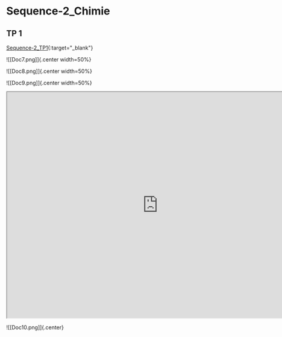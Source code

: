 # Sequence-2_Chimie

## TP 1

[Sequence-2_TP1](./2_Physique-Chimie_Seq2_TP1.pdf){:target="_blank"}

![[Doc7.png]]{.center width=50%}

![[Doc8.png]]{.center width=50%}

![[Doc9.png]]{.center width=50%}

<center><iframe src="https://phet.colorado.edu/sims/html/ph-scale/latest/ph-scale_en.html"
        width="800"
        height="600"
        allowfullscreen>
</iframe></center>

 
![[Doc10.png]]{.center}  
